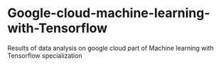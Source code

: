 # Google-cloud-machine-learning-with-Tensorflow
Results of data analysis on google cloud part of Machine learning with Tensorflow specialization
